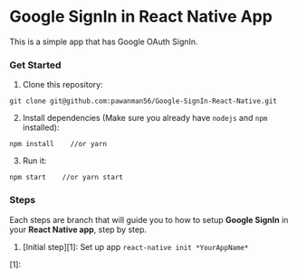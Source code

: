 # Google SignIn in React Native App
This is a simple app that has Google OAuth SignIn.

### Get Started
1. Clone this repository:
```
git clone git@github.com:pawanman56/Google-SignIn-React-Native.git
```

2. Install dependencies (Make sure you already have `nodejs` and `npm` installed):
```
npm install    //or yarn
```

3. Run it:
```
npm start    //or yarn start
```

### Steps
Each steps are branch that will guide you to how to setup **Google SignIn** in your **React Native app**, step by step.

1. [Initial step][1]:  Set up app `react-native init *YourAppName*`

[1]: 